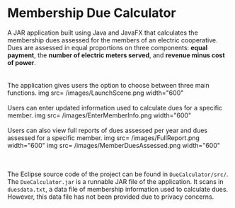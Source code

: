 # Membership Due Calculator

A JAR application built using Java and JavaFX that calculates the membership dues assessed for the members of an electric cooperative. 
Dues are assessed in equal proportions on three components: **equal payment**, the **number of electric meters served**, and **revenue minus cost of power**.
 <br /><br /><br />
The application gives users the option to choose between three main functions. 
img src= /images/LaunchScene.png width="600"
<br /><br />
Users can enter updated information used to calculate dues for a specific member.
img src= /images/EnterMemberInfo.png width="600"
<br /><br />
Users can also view full reports of dues assessed per year and dues assessed for a specific member.
img src= /images/FullReport.png width="600"
img src= /images/MemberDuesAssessed.png width="600"

<br /><br />
The Eclipse source code of the project can be found in `DueCalculator/src/`. The `DueCalculator.jar` is a runnable JAR file of the application. It scans in 
`duesdata.txt`, a data file of membership information used to calculate dues. However, this data file has not been provided due to privacy concerns. 
